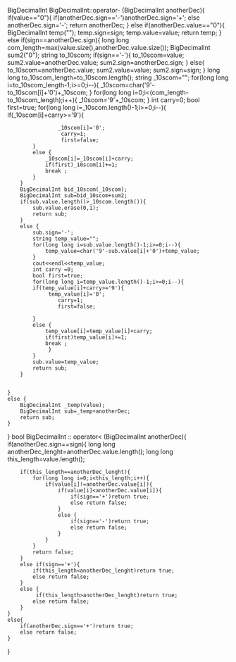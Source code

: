 
BigDecimalInt BigDecimalInt::operator- (BigDecimalInt anotherDec){
    if(value=="0"){
        if(anotherDec.sign=='-')anotherDec.sign='+';
        else anotherDec.sign='-';
        return anotherDec;
    }
    else if(anotherDec.value=="0"){
        BigDecimalInt temp("");
        temp.sign=sign;
        temp.value=value;
        return temp;
    }
    else if(sign==anotherDec.sign){
        long long com_length=max(value.size(),anotherDec.value.size());
         BigDecimalInt sum2("0");
        string to_10scom;
        if(sign=='-'){
            to_10scom=value;
           sum2.value=anotherDec.value;
           sum2.sign=anotherDec.sign;
            }
        else{
            to_10scom=anotherDec.value;
           sum2.value=value;
           sum2.sign=sign;
            }
        long long to_10scom_length=to_10scom.length();
        string _10scom="";
        for(long long i=to_10scom_length-1;i>=0;i--){
            _10scom=char('9'-to_10scom[i]+'0')+_10scom;
        }
        for(long long i=0;i<(com_length-to_10scom_length);i++){
            _10scom='9'+_10scom;
        }
        int carry=0;
        bool first=true;
        for(long long i=_10scom.length()-1;i>=0;i--){
            if(_10scom[i]+carry>='9'){
                   
                    _10scom[i]='0';
                     carry=1;
                     first=false;
            }
            else {
                _10scom[i]=_10scom[i]+carry;
                if(first)_10scom[i]+=1;
                break ;
            }
        }
        BigDecimalInt bid_10scom(_10scom);
        BigDecimalInt sub=bid_10scom+sum2;
        if(sub.value.length()>_10scom.length()){
            sub.value.erase(0,1);
            return sub;
        }
        else {
            sub.sign='-';
            string temp_value="";
            for(long long i=sub.value.length()-1;i>=0;i--){
                temp_value=char('9'-sub.value[i]+'0')+temp_value;
            }
            cout<<endl<<temp_value;
            int carry =0;
            bool first=true;
            for(long long i=temp_value.length()-1;i>=0;i--){
            if(temp_value[i]+carry>='9'){
                 temp_value[i]='0';
                    carry=1;
                    first=false;
                   
            }
            else {
                temp_value[i]=temp_value[i]+carry;
                if(first)temp_value[i]+=1;
                break ;
                 }
            }
            sub.value=temp_value;
            return sub;
        }


    }
    else {
        BigDecimalInt _temp(value);
        BigDecimalInt sub=_temp+anotherDec;
        return sub;
    }
    
}
bool BigDecimalInt :: operator< (BigDecimalInt anotherDec){
    if(anotherDec.sign==sign){
        long long anotherDec_lenght=anotherDec.value.length();
        long long this_length=value.length();

        if(this_length==anotherDec_lenght){
            for(long long i=0;i<this_length;i++){
                if(value[i]!=anotherDec.value[i]){
                    if(value[i]<anotherDec.value[i]){
                        if(sign=='+')return true;
                        else return false;
                    }
                    else {
                        if(sign=='-')return true;
                        else return false;
                    }
                }
            }
            return false;
        }
        else if(sign=='+'){
            if(this_length<anotherDec_lenght)return true;
            else return false;
        }
        else {
             if(this_length>anotherDec_lenght)return true;
            else return false;
        }
    }
    else{
        if(anotherDec.sign=='+')return true;
        else return false;
    }
}

